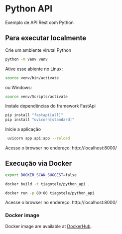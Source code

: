 # Python API

Exemplo de API Rest com Python

## Para executar localmente
Crie um ambiente virutal Python
```bash
python -m venv venv
```

Ative esse abiente no Linux:
```bash
source venv/bin/activate
```

ou Windows:
```bash
source venv/Scripts/activate
```

Instale dependências do framework FastApi
```bash
pip install "fastapi[all]"
pip install "uvicorn[standard]"
```

Inicie a aplicação
```bash
 uvicorn app.api:app --reload
```

Acesse o browser no endereço: http://localhost:8000/


## Execução via Docker

```bash
export DOCKER_SCAN_SUGGEST=false
```

```bash
docker build -t tiagotele/python_api .
```

```bash
docker run -p 80:80 tiagotele/python_api
```

Acesse o browser no endereço: http://localhost:8000/

### Docker image
Docker image are available at [DockerHub](https://hub.docker.com/repository/docker/tiagotele/python_api).